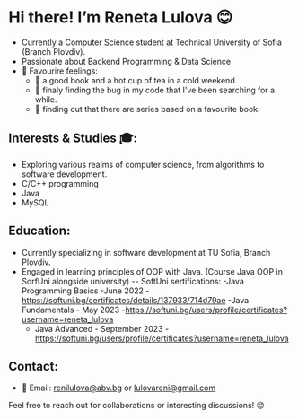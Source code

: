 # Hi there!  I’m Reneta Lulova 😊

-  Currently a Computer Science student at Technical University of Sofia (Branch Plovdiv).
-  Passionate about Backend Programming & Data Science
- 🥰 Favourire feelings:
  - 📖 a good book and a hot cup of tea in a cold weekend.
  - 🐞 finaly finding the bug in my code that I've been searching for a while.
  - 🎥 finding out that there are series based on a favourite book. 

## Interests & Studies 🎓:
- Exploring various realms of computer science, from algorithms to software development.
- C/C++ programming
- Java
- MySQL

## Education:
- Currently specializing in software development at TU Sofia, Branch Plovdiv.
- Engaged in learning principles of OOP with Java. (Course Java OOP in SorfUni alongside university)
-- SoftUni sertifications:
  -Java Programming Basics -June 2022
      -https://softuni.bg/certificates/details/137933/714d79ae
  -Java Fundamentals - May 2023
      -https://softuni.bg/users/profile/certificates?username=reneta_lulova
  - Java Advanced - September 2023
      -https://softuni.bg/users/profile/certificates?username=reneta_lulova

## Contact:
- 📧 Email: renilulova@abv.bg or lulovareni@gmail.com

Feel free to reach out for collaborations or interesting discussions! 😊

<!---
RenetaLulova/RenetaLulova is a ✨ special ✨ repository because its `README.md` (this file) appears on your GitHub profile.
You can click the Preview link to take a look at your changes.
--->

